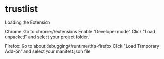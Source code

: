 # trustlist

Loading the Extension

Chrome:
Go to chrome://extensions
Enable "Developer mode"
Click "Load unpacked" and select your project folder.

Firefox:
Go to about:debugging#/runtime/this-firefox
Click "Load Temporary Add-on" and select your manifest.json file
